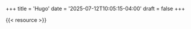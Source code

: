+++
title = 'Hugo'
date = '2025-07-12T10:05:15-04:00'
draft = false
+++

<!-- {{< page-methods >}} -->

{{< resource >}}